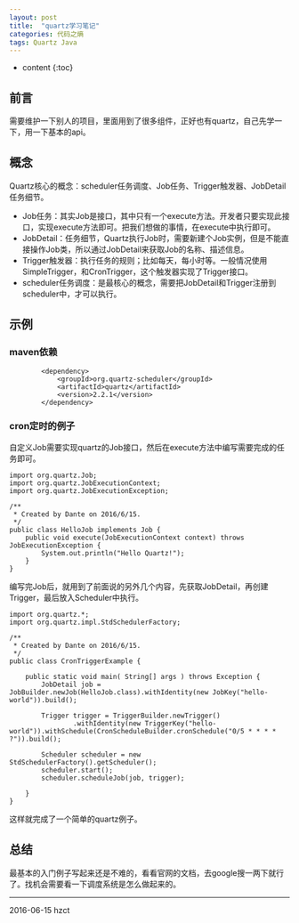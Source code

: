 ```yaml
---
layout: post
title:  "quartz学习笔记"
categories: 代码之熵
tags: Quartz Java
---
```


* content
{:toc}

## 前言

需要维护一下别人的项目，里面用到了很多组件，正好也有quartz，自己先学一下，用一下基本的api。

## 概念

Quartz核心的概念：scheduler任务调度、Job任务、Trigger触发器、JobDetail任务细节。

- Job任务：其实Job是接口，其中只有一个execute方法。开发者只要实现此接口，实现execute方法即可。把我们想做的事情，在execute中执行即可。
- JobDetail：任务细节，Quartz执行Job时，需要新建个Job实例，但是不能直接操作Job类，所以通过JobDetail来获取Job的名称、描述信息。
- Trigger触发器：执行任务的规则；比如每天，每小时等。一般情况使用SimpleTrigger，和CronTrigger，这个触发器实现了Trigger接口。
- scheduler任务调度：是最核心的概念，需要把JobDetail和Trigger注册到scheduler中，才可以执行。

## 示例

### maven依赖

```
        <dependency>
            <groupId>org.quartz-scheduler</groupId>
            <artifactId>quartz</artifactId>
            <version>2.2.1</version>
        </dependency>
```

### cron定时的例子

自定义Job需要实现quartz的Job接口，然后在execute方法中编写需要完成的任务即可。

```
import org.quartz.Job;
import org.quartz.JobExecutionContext;
import org.quartz.JobExecutionException;

/**
 * Created by Dante on 2016/6/15.
 */
public class HelloJob implements Job {
    public void execute(JobExecutionContext context) throws JobExecutionException {
        System.out.println("Hello Quartz!");
    }
}
```

编写完Job后，就用到了前面说的另外几个内容，先获取JobDetail，再创建Trigger，最后放入Scheduler中执行。

```
import org.quartz.*;
import org.quartz.impl.StdSchedulerFactory;

/**
 * Created by Dante on 2016/6/15.
 */
public class CronTriggerExample {

    public static void main( String[] args ) throws Exception {
        JobDetail job = JobBuilder.newJob(HelloJob.class).withIdentity(new JobKey("hello-world")).build();

        Trigger trigger = TriggerBuilder.newTrigger()
                .withIdentity(new TriggerKey("hello-world")).withSchedule(CronScheduleBuilder.cronSchedule("0/5 * * * * ?")).build();

        Scheduler scheduler = new StdSchedulerFactory().getScheduler();
        scheduler.start();
        scheduler.scheduleJob(job, trigger);

    }
}
```

这样就完成了一个简单的quartz例子。

## 总结

最基本的入门例子写起来还是不难的，看看官网的文档，去google搜一两下就行了。找机会需要看一下调度系统是怎么做起来的。


***
2016-06-15 hzct
